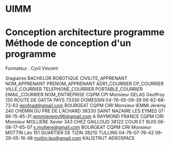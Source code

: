 # UIMM
# Conception architecture programme Méthode de conception d'un programme                                                          
Formateur : Cyril Vincent

Stagiaires
BACHELOR ROBOTIQUE 
	CIVILITE_APPRENANT	NOM_APPRENANT	PRENOM_APPRENANT	ADR1_COURRIER	CP_COURRIER	VILLE_COURRIER	TELEPHONE_COURRIER	PORTABLE_COURRIER	EMAIL_COURRIER	NOM_ENTREPRISE
CQPM CPI	Monsieur	DELAS	Geoffroy	130 ROUTE DE GATTA PAYS	73330	DOMESSIN	04-76-05-09-39	06-62-68-73-63	geofnad@gmail.com
BOURGEAT
CQPM CIRI	Monsieur	IEMMI	Jérémy	240 CHEMIN DU PRE DE L'ACHARD	38330	SAINT NAZAIRE LES EYMES	 	07-86-15-85-31	iemmijeremy96@gmail.com
A RAYMOND FRANCE
CQPM CIRI	Monsieur	MOLLIERE	Xavier	343 CHEZ GAILLOUD	38122	COUR ET BUIS	 	06-08-17-65-07	x.molliere@gmail.com
BOURGEAT
CQPM CIRI	Monsieur	MOTTIN	Léo	151 QUARTIER DE TIZIN	38210	TULLINS	04-76-07-76-42	06-29-05-16-48	mottin.leo@gmail.com
KALISTRUT AEROSPACE
 

